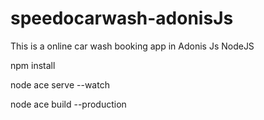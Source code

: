 # speedocarwash-adonisJs
This is a online car wash booking app in Adonis Js NodeJS




npm install

node ace serve --watch


node ace build --production

